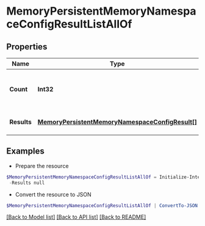 # MemoryPersistentMemoryNamespaceConfigResultListAllOf
## Properties

Name | Type | Description | Notes
------------ | ------------- | ------------- | -------------
**Count** | **Int32** | The total number of &#39;memory.PersistentMemoryNamespaceConfigResult&#39; resources matching the request, accross all pages. The &#39;Count&#39; attribute is included when the HTTP GET request includes the &#39;$inlinecount&#39; parameter. | [optional] 
**Results** | [**MemoryPersistentMemoryNamespaceConfigResult[]**](MemoryPersistentMemoryNamespaceConfigResult.md) | The array of &#39;memory.PersistentMemoryNamespaceConfigResult&#39; resources matching the request. | [optional] 

## Examples

- Prepare the resource
```powershell
$MemoryPersistentMemoryNamespaceConfigResultListAllOf = Initialize-IntersightMemoryPersistentMemoryNamespaceConfigResultListAllOf  -Count null `
 -Results null
```

- Convert the resource to JSON
```powershell
$MemoryPersistentMemoryNamespaceConfigResultListAllOf | ConvertTo-JSON
```

[[Back to Model list]](../README.md#documentation-for-models) [[Back to API list]](../README.md#documentation-for-api-endpoints) [[Back to README]](../README.md)

